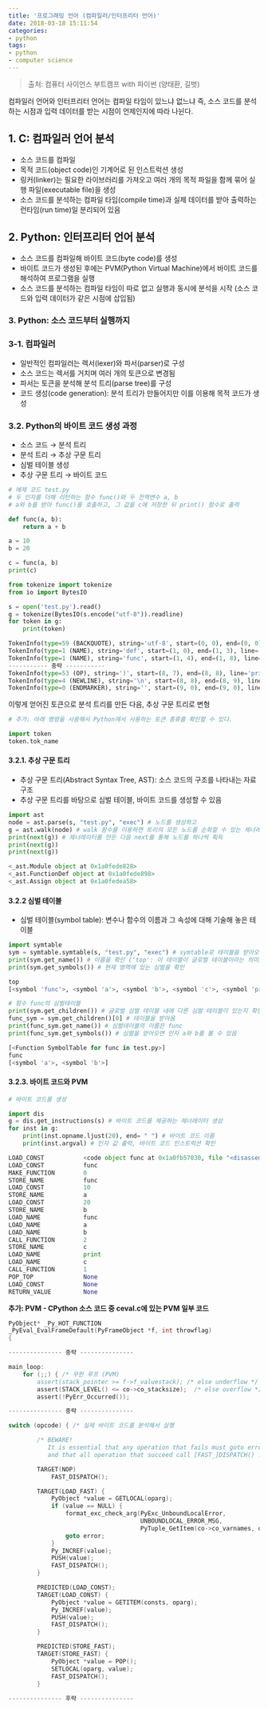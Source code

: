 ```yaml
---
title: '프로그래밍 언어 (컴파일러/인터프리터 언어)'
date: 2018-03-18 15:11:54
categories:
- python
tags:
- python
- computer science
---
```


> 출처: 컴퓨터 사이언스 부트캠프 with 파이썬 (양태환, 길벗)

컴파일러 언어와 인터프리터 언어는 컴파일 타임이 있느냐 없느냐 즉, 소스 코드를 분석하는 시점과 입력 데이터를 받는 시점이 언제인지에 따라 나뉜다.

## 1. C: 컴파일러 언어 분석


- 소스 코드를 컴파일
- 목적 코드(object code)인 기계어로 된 인스트럭션 생성
- 링커(linker)는 필요한 라이브러리를 가져오고 여러 개의 목적 파일을 함께 묶어 실행 파일(executable file)을 생성
- 소스 코드를 분석하는 컴파일 타임(compile time)과 실제 데이터를 받아 출력하는 런타임(run time)일 분리되어 있음



## 2. Python: 인터프리터 언어 분석

- 소스 코드를 컴파일해 바이트 코드(byte code)를 생성
- 바이트 코드가 생성된 후에는 PVM(Python Virtual Machine)에서 바이트 코드를 해석하여 프로그램을 실행
- 소스 코드를 분석하는 컴파일 타임이 따로 없고 실행과 동시에 분석을 시작 (소스 코드와 입력 데이터가 같은 시점에 삽입됨)



### 3. Python: 소스 코드부터 실행까지

### 3-1. 컴파일러

- 일반적인 컴파일러는 렉서(lexer)와 파서(parser)로 구성
- 소스 코드는 렉서를 거치며 여러 개의 토큰으로 변경됨
- 파서는 토큰을 분석해 분석 트리(parse tree)를 구성
- 코드 생성(code generation): 분석 트리가 만들어지만 이를 이용해 목적 코드가 생성



### 3.2. Python의 바이트 코드 생성 과정

- 소스 코드 $\rightarrow$ 분석 트리
- 분석 트리 $\rightarrow$ 추상 구문 트리
- 심벌 테이블 생성
- 추상 구문 트리 $\rightarrow$ 바이트 코드



```python
# 예제 코드 test.py
# 두 인자를 더해 리턴하는 함수 func()와 두 전역변수 a, b
# a와 b를 받아 func()를 호출하고, 그 값을 c에 저장한 뒤 print() 함수로 출력

def func(a, b):
    return a + b

a = 10
b = 20

c = func(a, b)
print(c)
```

```python
from tokenize import tokenize
from io import BytesIO

s = open('test.py').read()
g = tokenize(BytesIO(s.encode("utf-8")).readline)
for token in g:
    print(token)
```

```Python
TokenInfo(type=59 (BACKQUOTE), string='utf-8', start=(0, 0), end=(0, 0), line='')
TokenInfo(type=1 (NAME), string='def', start=(1, 0), end=(1, 3), line='def func(a, b):\n')
TokenInfo(type=1 (NAME), string='func', start=(1, 4), end=(1, 8), line='def func(a, b):\n')
----------- 중략 -----------
TokenInfo(type=53 (OP), string=')', start=(8, 7), end=(8, 8), line='print(c)\n')
TokenInfo(type=4 (NEWLINE), string='\n', start=(8, 8), end=(8, 9), line='print(c)\n')
TokenInfo(type=0 (ENDMARKER), string='', start=(9, 0), end=(9, 0), line='')
```



이렇게 얻어진 토큰으로 분석 트리를 만든 다음, 추상 구문 트리로 변형

```python
# 추가: 아래 명령을 사용해서 Python에서 사용하는 토큰 종류를 확인할 수 있다.

import token
token.tok_name
```



#### 3.2.1. 추상 구문 트리

- 추상 구문 트리(Abstract Syntax Tree, AST): 소스 코드의 구조를 나타내는 자료 구조
- 추상 구문 트리를 바탕으로 심벌 테이블, 바이트 코드를 생성할 수 있음

```python
import ast
node = ast.parse(s, "test.py", "exec") # 노드를 생성하고
g = ast.walk(node) # walk 함수를 이용하면 트리의 모든 노드를 순회할 수 있는 제너레이터를 얻을 수 있음
print(next(g)) # 제너레이터를 만든 다음 next를 통해 노드를 하나씩 획득
print(next(g))
print(next(g))
```

```Python
<_ast.Module object at 0x1a0fede828>
<_ast.FunctionDef object at 0x1a0fede898>
<_ast.Assign object at 0x1a0fedea58>
```



#### 3.2.2 심벌 테이블

- 심벌 테이블(symbol table): 변수나 함수의 이름과 그 속성에 대해 기술해 놓은 테이블

```python
import symtable
sym = symtable.symtable(s, "test.py", "exec") # symtable로 테이블을 받아오고
print(sym.get_name()) # 이름을 확인 ('top': 이 테이블이 글로벌 테이블이라는 의미)
print(sym.get_symbols()) # 현재 영역에 있는 심벌을 확인
```

```python
top
[<symbol 'func'>, <symbol 'a'>, <symbol 'b'>, <symbol 'c'>, <symbol 'print'>]
```

```python
# 함수 func의 심벌테이블
print(sym.get_children()) # 글로벌 심벌 테이블 내에 다른 심벌 테이블이 있는지 확인
func_sym = sym.get_children()[0] # 테이블을 받아옴
print(func_sym.get_name()) # 심벌테이블의 이름은 func
print(func_sym.get_symbols()) # 심벌을 얻어오면 인자 a와 b를 볼 수 있음
```

```python
[<Function SymbolTable for func in test.py>]
func
[<symbol 'a'>, <symbol 'b'>]
```



#### 3.2.3. 바이트 코드와 PVM

```python
# 바이트 코드를 생성

import dis
g = dis.get_instructions(s) # 바이트 코드를 제공하는 제너레이터 생성
for inst in g:
    print(inst.opname.ljust(20), end= " ") # 바이트 코드 이름
    print(inst.argval) # 인자 값 출력, 바이트 코드 인스트럭션 확인
```

```python
LOAD_CONST           <code object func at 0x1a0fb57030, file "<disassembly>", line 1>
LOAD_CONST           func
MAKE_FUNCTION        0
STORE_NAME           func
LOAD_CONST           10
STORE_NAME           a
LOAD_CONST           20
STORE_NAME           b
LOAD_NAME            func
LOAD_NAME            a
LOAD_NAME            b
CALL_FUNCTION        2
STORE_NAME           c
LOAD_NAME            print
LOAD_NAME            c
CALL_FUNCTION        1
POP_TOP              None
LOAD_CONST           None
RETURN_VALUE         None
```



**추가: PVM - CPython 소스 코드 중 ceval.c에 있는 PVM 일부 코드**

```c
PyObject* _Py_HOT_FUNCTION
_PyEval_EvalFrameDefault(PyFrameObject *f, int throwflag)
{

--------------- 중략 ---------------

main_loop:
    for (;;) { /* 무한 루프 (PVM)
        assert(stack_pointer >= f->f_valuestack); /* else underflow */
        assert(STACK_LEVEL() <= co->co_stacksize);  /* else overflow */
        assert(!PyErr_Occurred());

--------------- 중략 ---------------

switch (opcode) { /* 실제 바이트 코드를 분석해서 실행

        /* BEWARE!
           It is essential that any operation that fails must goto error
           and that all operation that succeed call [FAST_]DISPATCH() ! */

        TARGET(NOP)
            FAST_DISPATCH();

        TARGET(LOAD_FAST) {
            PyObject *value = GETLOCAL(oparg);
            if (value == NULL) {
                format_exc_check_arg(PyExc_UnboundLocalError,
                                     UNBOUNDLOCAL_ERROR_MSG,
                                     PyTuple_GetItem(co->co_varnames, oparg));
                goto error;
            }
            Py_INCREF(value);
            PUSH(value);
            FAST_DISPATCH();
        }

        PREDICTED(LOAD_CONST);
        TARGET(LOAD_CONST) {
            PyObject *value = GETITEM(consts, oparg);
            Py_INCREF(value);
            PUSH(value);
            FAST_DISPATCH();
        }

        PREDICTED(STORE_FAST);
        TARGET(STORE_FAST) {
            PyObject *value = POP();
            SETLOCAL(oparg, value);
            FAST_DISPATCH();
        }
        
--------------- 후략 ---------------
```


